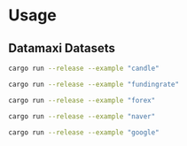 # Usage

## Datamaxi Datasets
```bash
cargo run --release --example "candle"
```

```bash
cargo run --release --example "fundingrate"
```

```bash
cargo run --release --example "forex"
```

```bash
cargo run --release --example "naver"
```

```bash
cargo run --release --example "google"
```
